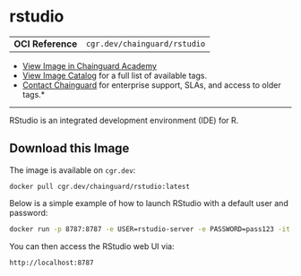<!--monopod:start-->
# rstudio
| | |
| - | - |
| **OCI Reference** | `cgr.dev/chainguard/rstudio` |


* [View Image in Chainguard Academy](https://edu.chainguard.dev/chainguard/chainguard-images/reference/rstudio/overview/)
* [View Image Catalog](https://console.enforce.dev/images/catalog) for a full list of available tags.
* [Contact Chainguard](https://www.chainguard.dev/chainguard-images) for enterprise support, SLAs, and access to older tags.*

---
<!--monopod:end-->

<!--overview:start-->
RStudio is an integrated development environment (IDE) for R.
<!--overview:end-->

<!--getting:start-->
## Download this Image
The image is available on `cgr.dev`:

```
docker pull cgr.dev/chainguard/rstudio:latest
```
<!--getting:end-->

<!--body:start-->

Below is a simple example of how to launch RStudio with a default user and
password:

```bash
docker run -p 8787:8787 -e USER=rstudio-server -e PASSWORD=pass123 -it cgr.dev/chainguard/rstudio:latest
```

You can then access the RStudio web UI via:

```bash
http://localhost:8787
```

<!--body:end-->
